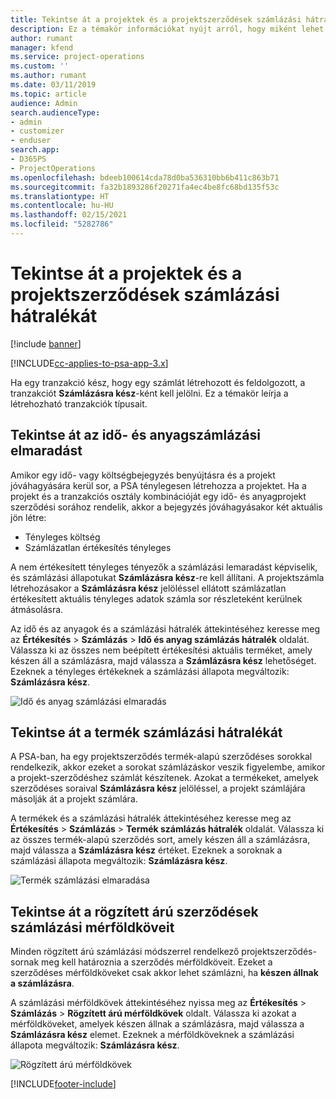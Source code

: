 ```yaml
---
title: Tekintse át a projektek és a projektszerződések számlázási hátralékát
description: Ez a témakör információkat nyújt arról, hogy miként lehet áttekinteni az időt, a költségeket és a termékmaradványokat, és hogyan jelölheti meg őket készen a számlázásra.
author: rumant
manager: kfend
ms.service: project-operations
ms.custom: ''
ms.author: rumant
ms.date: 03/11/2019
ms.topic: article
audience: Admin
search.audienceType:
- admin
- customizer
- enduser
search.app:
- D365PS
- ProjectOperations
ms.openlocfilehash: bdeeb100614cda78d0ba536310bb6b411c863b71
ms.sourcegitcommit: fa32b1893286f20271fa4ec4be8fc68bd135f53c
ms.translationtype: HT
ms.contentlocale: hu-HU
ms.lasthandoff: 02/15/2021
ms.locfileid: "5282786"
---
```

# <a name="review-the-invoicing-backlog-on-projects-and-project-contracts"></a>Tekintse át a projektek és a projektszerződések számlázási hátralékát

[!include [banner](../includes/psa-now-project-operations.md)]

[!INCLUDE[cc-applies-to-psa-app-3.x](../includes/cc-applies-to-psa-app-3x.md)]

Ha egy tranzakció kész, hogy egy számlát létrehozott és feldolgozott, a tranzakciót **Számlázásra kész**-ként kell jelölni. Ez a témakör leírja a létrehozható tranzakciók típusait.

## <a name="review-the-time-and-material-billing-backlog"></a>Tekintse át az idő- és anyagszámlázási elmaradást

Amikor egy idő- vagy költségbejegyzés benyújtásra és a projekt jóváhagyására kerül sor, a PSA ténylegesen létrehozza a projektet. Ha a projekt és a tranzakciós osztály kombinációját egy idő- és anyagprojekt szerződési sorához rendelik, akkor a bejegyzés jóváhagyásakor két aktuális jön létre:

- Tényleges költség 
- Számlázatlan értékesítés tényleges

A nem értékesített tényleges tényezők a számlázási lemaradást képviselik, és számlázási állapotukat **Számlázásra kész**-re kell állítani. A projektszámla létrehozásakor a **Számlázásra kész** jelöléssel ellátott számlázatlan értékesített aktuális tényleges adatok számla sor részleteként kerülnek átmásolásra.

Az idő és az anyagok és a számlázási hátralék áttekintéséhez keresse meg az **Értékesítés** \> **Számlázás** \> **Idő és anyag számlázás hátralék** oldalát. Válassza ki az összes nem beépített értékesítési aktuális terméket, amely készen áll a számlázásra, majd válassza a **Számlázásra kész** lehetőséget. Ezeknek a tényleges értékeknek a számlázási állapota megváltozik: **Számlázásra kész**.

![Idő és anyag számlázási elmaradás](media/TMBacklog.png)

## <a name="review-the-product-billing-backlog"></a>Tekintse át a termék számlázási hátralékát

A PSA-ban, ha egy projektszerződés termék-alapú szerződéses sorokkal rendelkezik, akkor ezeket a sorokat számlázáskor veszik figyelembe, amikor a projekt-szerződéshez számlát készítenek. Azokat a termékeket, amelyek szerződéses soraival **Számlázásra kész** jelöléssel, a projekt számlájára másolják át a projekt számlára.

A termékek és a számlázási hátralék áttekintéséhez keresse meg az **Értékesítés** \> **Számlázás** \> **Termék számlázás hátralék** oldalát. Válassza ki az összes termék-alapú szerződés sort, amely készen áll a számlázásra, majd válassza a **Számlázásra kész** értéket. Ezeknek a soroknak a számlázási állapota megváltozik: **Számlázásra kész**.

![Termék számlázási elmaradása](media/ProductBacklog.png)

## <a name="review-billing-milestones-on-fixed-price-contracts"></a>Tekintse át a rögzített árú szerződések számlázási mérföldköveit

Minden rögzített árú számlázási módszerrel rendelkező projektszerződés-sornak meg kell határoznia a szerződés mérföldköveit. Ezeket a szerződéses mérföldköveket csak akkor lehet számlázni, ha **készen állnak a számlázásra**. 

A számlázási mérföldkövek áttekintéséhez nyissa meg az **Értékesítés** \> **Számlázás** \> **Rögzített árú mérföldkövek** oldalt. Válassza ki azokat a mérföldköveket, amelyek készen állnak a számlázásra, majd válassza a **Számlázásra kész** elemet. Ezeknek a mérföldköveknek a számlázási állapota megváltozik: **Számlázásra kész**.

![Rögzített árú mérföldkövek](media/FPBacklog.png)


[!INCLUDE[footer-include](../includes/footer-banner.md)]